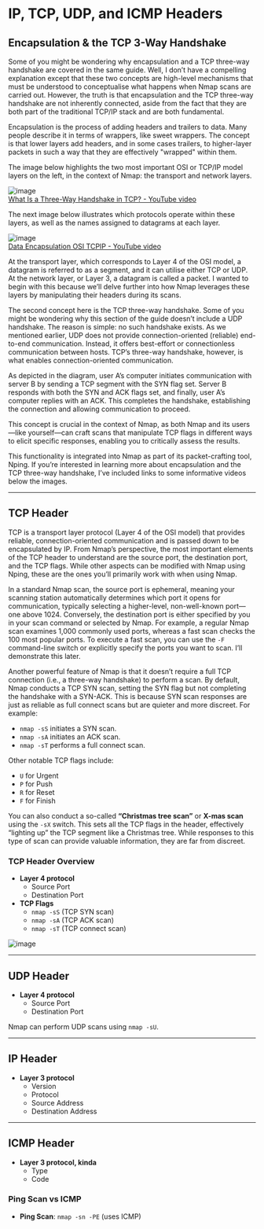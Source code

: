 # IP, TCP, UDP, and ICMP Headers

## Encapsulation & the TCP 3-Way Handshake

Some of you might be wondering why encapsulation and a TCP three-way handshake are covered in the same guide. Well, I don’t have a compelling explanation except that these two concepts are high-level mechanisms that must be understood to conceptualise what happens when Nmap scans are carried out. However, the truth is that encapsulation and the TCP three-way handshake are not inherently connected, aside from the fact that they are both part of the traditional TCP/IP stack and are both fundamental.

Encapsulation is the process of adding headers and trailers to data. Many people describe it in terms of wrappers, like sweet wrappers. The concept is that lower layers add headers, and in some cases trailers, to higher-layer packets in such a way that they are effectively "wrapped" within them.

The image below highlights the two most important OSI or TCP/IP model layers on the left, in the context of Nmap: the transport and network layers.

![image](https://github.com/user-attachments/assets/4fe0b0b7-5549-4222-bf90-30726c17ecc7)  
[What Is a Three-Way Handshake in TCP? - YouTube video](https://www.youtube.com/watch?v=LyDqA-dAPW4)

The next image below illustrates which protocols operate within these layers, as well as the names assigned to datagrams at each layer.

![image](https://github.com/user-attachments/assets/912bd24b-74df-42cb-a219-2df98f272b0b)  
[Data Encapsulation OSI TCPIP - YouTube video](https://www.youtube.com/watch?v=xaKvGnnuYmk)

At the transport layer, which corresponds to Layer 4 of the OSI model, a datagram is referred to as a segment, and it can utilise either TCP or UDP. At the network layer, or Layer 3, a datagram is called a packet. I wanted to begin with this because we’ll delve further into how Nmap leverages these layers by manipulating their headers during its scans.

The second concept here is the TCP three-way handshake. Some of you might be wondering why this section of the guide doesn’t include a UDP handshake. The reason is simple: no such handshake exists. As we mentioned earlier, UDP does not provide connection-oriented (reliable) end-to-end communication. Instead, it offers best-effort or connectionless communication between hosts. TCP’s three-way handshake, however, is what enables connection-oriented communication.

As depicted in the diagram, user A’s computer initiates communication with server B by sending a TCP segment with the SYN flag set. Server B responds with both the SYN and ACK flags set, and finally, user A’s computer replies with an ACK. This completes the handshake, establishing the connection and allowing communication to proceed.

This concept is crucial in the context of Nmap, as both Nmap and its users—like yourself—can craft scans that manipulate TCP flags in different ways to elicit specific responses, enabling you to critically assess the results.

This functionality is integrated into Nmap as part of its packet-crafting tool, Nping. If you’re interested in learning more about encapsulation and the TCP three-way handshake, I’ve included links to some informative videos below the images.

---

## TCP Header

TCP is a transport layer protocol (Layer 4 of the OSI model) that provides reliable, connection-oriented communication and is passed down to be encapsulated by IP. From Nmap’s perspective, the most important elements of the TCP header to understand are the source port, the destination port, and the TCP flags. While other aspects can be modified with Nmap using Nping, these are the ones you’ll primarily work with when using Nmap.

In a standard Nmap scan, the source port is ephemeral, meaning your scanning station automatically determines which port it opens for communication, typically selecting a higher-level, non-well-known port—one above 1024. Conversely, the destination port is either specified by you in your scan command or selected by Nmap. For example, a regular Nmap scan examines 1,000 commonly used ports, whereas a fast scan checks the 100 most popular ports. To execute a fast scan, you can use the `-F` command-line switch or explicitly specify the ports you want to scan. I’ll demonstrate this later.

Another powerful feature of Nmap is that it doesn’t require a full TCP connection (i.e., a three-way handshake) to perform a scan. By default, Nmap conducts a TCP SYN scan, setting the SYN flag but not completing the handshake with a SYN-ACK. This is because SYN scan responses are just as reliable as full connect scans but are quieter and more discreet. For example:

- `nmap -sS` initiates a SYN scan.  
- `nmap -sA` initiates an ACK scan.  
- `nmap -sT` performs a full connect scan.  

Other notable TCP flags include:

- `U` for Urgent  
- `P` for Push  
- `R` for Reset  
- `F` for Finish  

You can also conduct a so-called **“Christmas tree scan”** or **X-mas scan** using the `-sX` switch. This sets all the TCP flags in the header, effectively “lighting up” the TCP segment like a Christmas tree. While responses to this type of scan can provide valuable information, they are far from discreet.

### TCP Header Overview

- **Layer 4 protocol**  
  - Source Port  
  - Destination Port  
- **TCP Flags**  
  - `nmap -sS` (TCP SYN scan)  
  - `nmap -sA` (TCP ACK scan)  
  - `nmap -sT` (TCP connect scan)  

![image](https://github.com/user-attachments/assets/e5cae681-918b-447a-915c-c0476ff21848)

---

## UDP Header

- **Layer 4 protocol**  
  - Source Port  
  - Destination Port  

Nmap can perform UDP scans using `nmap -sU`.

---

## IP Header

- **Layer 3 protocol**  
  - Version  
  - Protocol  
  - Source Address  
  - Destination Address  

---

## ICMP Header

- **Layer 3 protocol, kinda**  
  - Type  
  - Code  

### Ping Scan vs ICMP

- **Ping Scan**: `nmap -sn -PE` (uses ICMP)

